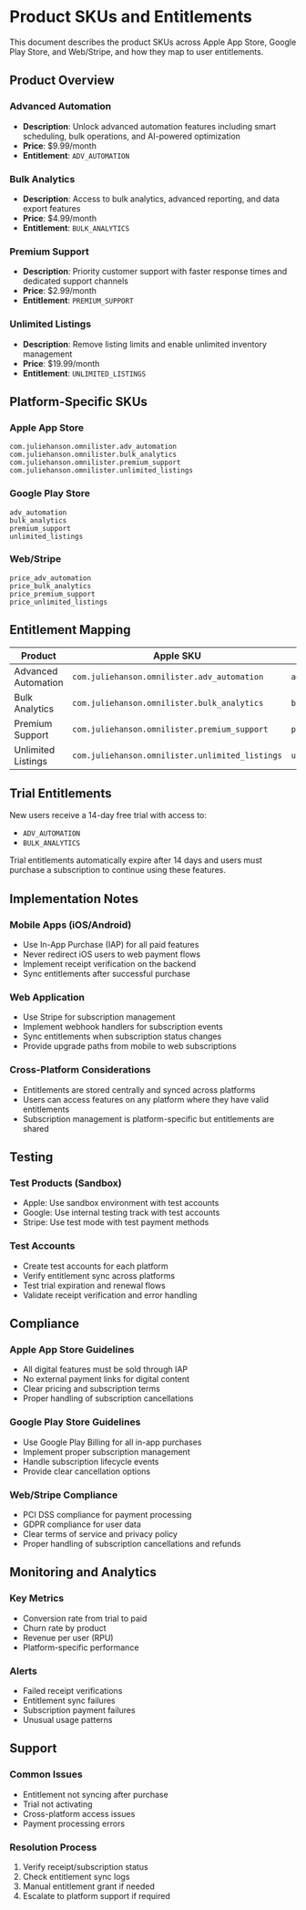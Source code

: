 # Product SKUs and Entitlements

This document describes the product SKUs across Apple App Store, Google Play Store, and Web/Stripe, and how they map to user entitlements.

## Product Overview

### Advanced Automation
- **Description**: Unlock advanced automation features including smart scheduling, bulk operations, and AI-powered optimization
- **Price**: $9.99/month
- **Entitlement**: `ADV_AUTOMATION`

### Bulk Analytics
- **Description**: Access to bulk analytics, advanced reporting, and data export features
- **Price**: $4.99/month
- **Entitlement**: `BULK_ANALYTICS`

### Premium Support
- **Description**: Priority customer support with faster response times and dedicated support channels
- **Price**: $2.99/month
- **Entitlement**: `PREMIUM_SUPPORT`

### Unlimited Listings
- **Description**: Remove listing limits and enable unlimited inventory management
- **Price**: $19.99/month
- **Entitlement**: `UNLIMITED_LISTINGS`

## Platform-Specific SKUs

### Apple App Store
```
com.juliehanson.omnilister.adv_automation
com.juliehanson.omnilister.bulk_analytics
com.juliehanson.omnilister.premium_support
com.juliehanson.omnilister.unlimited_listings
```

### Google Play Store
```
adv_automation
bulk_analytics
premium_support
unlimited_listings
```

### Web/Stripe
```
price_adv_automation
price_bulk_analytics
price_premium_support
price_unlimited_listings
```

## Entitlement Mapping

| Product | Apple SKU | Google SKU | Web SKU | Entitlement |
|---------|-----------|------------|---------|-------------|
| Advanced Automation | `com.juliehanson.omnilister.adv_automation` | `adv_automation` | `price_adv_automation` | `ADV_AUTOMATION` |
| Bulk Analytics | `com.juliehanson.omnilister.bulk_analytics` | `bulk_analytics` | `price_bulk_analytics` | `BULK_ANALYTICS` |
| Premium Support | `com.juliehanson.omnilister.premium_support` | `premium_support` | `price_premium_support` | `PREMIUM_SUPPORT` |
| Unlimited Listings | `com.juliehanson.omnilister.unlimited_listings` | `unlimited_listings` | `price_unlimited_listings` | `UNLIMITED_LISTINGS` |

## Trial Entitlements

New users receive a 14-day free trial with access to:
- `ADV_AUTOMATION`
- `BULK_ANALYTICS`

Trial entitlements automatically expire after 14 days and users must purchase a subscription to continue using these features.

## Implementation Notes

### Mobile Apps (iOS/Android)
- Use In-App Purchase (IAP) for all paid features
- Never redirect iOS users to web payment flows
- Implement receipt verification on the backend
- Sync entitlements after successful purchase

### Web Application
- Use Stripe for subscription management
- Implement webhook handlers for subscription events
- Sync entitlements when subscription status changes
- Provide upgrade paths from mobile to web subscriptions

### Cross-Platform Considerations
- Entitlements are stored centrally and synced across platforms
- Users can access features on any platform where they have valid entitlements
- Subscription management is platform-specific but entitlements are shared

## Testing

### Test Products (Sandbox)
- Apple: Use sandbox environment with test accounts
- Google: Use internal testing track with test accounts
- Stripe: Use test mode with test payment methods

### Test Accounts
- Create test accounts for each platform
- Verify entitlement sync across platforms
- Test trial expiration and renewal flows
- Validate receipt verification and error handling

## Compliance

### Apple App Store Guidelines
- All digital features must be sold through IAP
- No external payment links for digital content
- Clear pricing and subscription terms
- Proper handling of subscription cancellations

### Google Play Store Guidelines
- Use Google Play Billing for all in-app purchases
- Implement proper subscription management
- Handle subscription lifecycle events
- Provide clear cancellation options

### Web/Stripe Compliance
- PCI DSS compliance for payment processing
- GDPR compliance for user data
- Clear terms of service and privacy policy
- Proper handling of subscription cancellations and refunds

## Monitoring and Analytics

### Key Metrics
- Conversion rate from trial to paid
- Churn rate by product
- Revenue per user (RPU)
- Platform-specific performance

### Alerts
- Failed receipt verifications
- Entitlement sync failures
- Subscription payment failures
- Unusual usage patterns

## Support

### Common Issues
- Entitlement not syncing after purchase
- Trial not activating
- Cross-platform access issues
- Payment processing errors

### Resolution Process
1. Verify receipt/subscription status
2. Check entitlement sync logs
3. Manual entitlement grant if needed
4. Escalate to platform support if required
